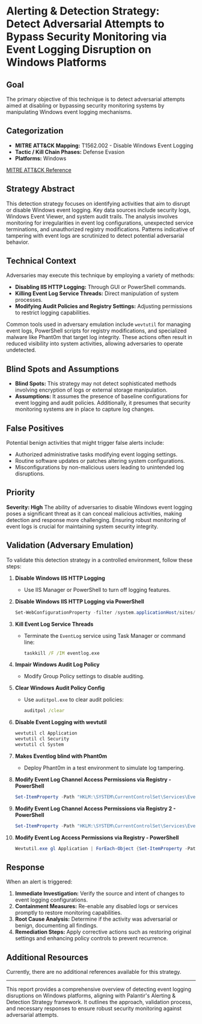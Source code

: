 # Alerting & Detection Strategy: Detect Adversarial Attempts to Bypass Security Monitoring via Event Logging Disruption on Windows Platforms

## Goal
The primary objective of this technique is to detect adversarial attempts aimed at disabling or bypassing security monitoring systems by manipulating Windows event logging mechanisms.

## Categorization
- **MITRE ATT&CK Mapping:** T1562.002 - Disable Windows Event Logging
- **Tactic / Kill Chain Phases:** Defense Evasion
- **Platforms:** Windows

[MITRE ATT&CK Reference](https://attack.mitre.org/techniques/T1562/002)

## Strategy Abstract
This detection strategy focuses on identifying activities that aim to disrupt or disable Windows event logging. Key data sources include security logs, Windows Event Viewer, and system audit trails. The analysis involves monitoring for irregularities in event log configurations, unexpected service terminations, and unauthorized registry modifications. Patterns indicative of tampering with event logs are scrutinized to detect potential adversarial behavior.

## Technical Context
Adversaries may execute this technique by employing a variety of methods:
- **Disabling IIS HTTP Logging:** Through GUI or PowerShell commands.
- **Killing Event Log Service Threads:** Direct manipulation of system processes.
- **Modifying Audit Policies and Registry Settings:** Adjusting permissions to restrict logging capabilities.

Common tools used in adversary emulation include `wevtutil` for managing event logs, PowerShell scripts for registry modifications, and specialized malware like Phant0m that target log integrity. These actions often result in reduced visibility into system activities, allowing adversaries to operate undetected.

## Blind Spots and Assumptions
- **Blind Spots:** This strategy may not detect sophisticated methods involving encryption of logs or external storage manipulation.
- **Assumptions:** It assumes the presence of baseline configurations for event logging and audit policies. Additionally, it presumes that security monitoring systems are in place to capture log changes.

## False Positives
Potential benign activities that might trigger false alerts include:
- Authorized administrative tasks modifying event logging settings.
- Routine software updates or patches altering system configurations.
- Misconfigurations by non-malicious users leading to unintended log disruptions.

## Priority
**Severity: High**
The ability of adversaries to disable Windows event logging poses a significant threat as it can conceal malicious activities, making detection and response more challenging. Ensuring robust monitoring of event logs is crucial for maintaining system security integrity.

## Validation (Adversary Emulation)
To validate this detection strategy in a controlled environment, follow these steps:

1. **Disable Windows IIS HTTP Logging**
   - Use IIS Manager or PowerShell to turn off logging features.

2. **Disable Windows IIS HTTP Logging via PowerShell**
   ```powershell
   Set-WebConfigurationProperty -filter /system.applicationHost/sites/siteDefaults/logFile -name "enabled" -value "False"
   ```

3. **Kill Event Log Service Threads**
   - Terminate the `EventLog` service using Task Manager or command line: 
     ```cmd
     taskkill /F /IM eventlog.exe
     ```

4. **Impair Windows Audit Log Policy**
   - Modify Group Policy settings to disable auditing.

5. **Clear Windows Audit Policy Config**
   - Use `auditpol.exe` to clear audit policies:
     ```cmd
     auditpol /clear
     ```

6. **Disable Event Logging with wevtutil**
   ```cmd
   wevtutil cl Application
   wevtutil cl Security
   wevtutil cl System
   ```

7. **Makes Eventlog blind with Phant0m**
   - Deploy Phant0m in a test environment to simulate log tampering.

8. **Modify Event Log Channel Access Permissions via Registry - PowerShell**
   ```powershell
   Set-ItemProperty -Path "HKLM:\SYSTEM\CurrentControlSet\Services\EventLog\Application" -Name "RestrictAccess" -Value 1
   ```

9. **Modify Event Log Channel Access Permissions via Registry 2 - PowerShell**
   ```powershell
   Set-ItemProperty -Path "HKLM:\SYSTEM\CurrentControlSet\Services\EventLog\Security" -Name "RestrictAccess" -Value 1
   ```

10. **Modify Event Log Access Permissions via Registry - PowerShell**
    ```powershell
    Wevtutil.exe gl Application | ForEach-Object {Set-ItemProperty -Path $_ -Name 'RestrictANR' -Value 0x00000001}
    ```

## Response
When an alert is triggered:
1. **Immediate Investigation:** Verify the source and intent of changes to event logging configurations.
2. **Containment Measures:** Re-enable any disabled logs or services promptly to restore monitoring capabilities.
3. **Root Cause Analysis:** Determine if the activity was adversarial or benign, documenting all findings.
4. **Remediation Steps:** Apply corrective actions such as restoring original settings and enhancing policy controls to prevent recurrence.

## Additional Resources
Currently, there are no additional references available for this strategy.

---

This report provides a comprehensive overview of detecting event logging disruptions on Windows platforms, aligning with Palantir's Alerting & Detection Strategy framework. It outlines the approach, validation process, and necessary responses to ensure robust security monitoring against adversarial attempts.
